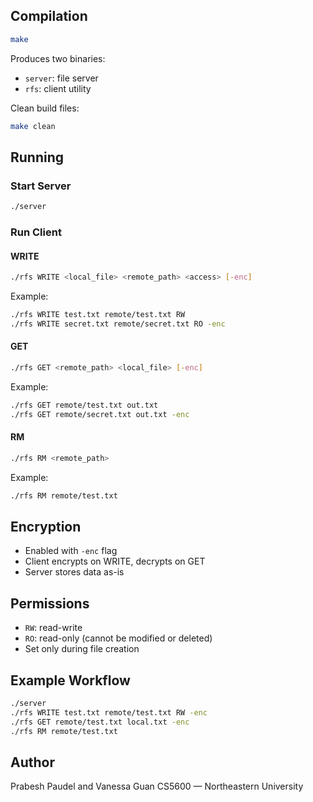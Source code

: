 ## Compilation

```bash
make
```

Produces two binaries:
- `server`: file server
- `rfs`: client utility

Clean build files:
```bash
make clean
```

## Running

### Start Server
```bash
./server
```

### Run Client

#### WRITE
```bash
./rfs WRITE <local_file> <remote_path> <access> [-enc]
```
Example:
```bash
./rfs WRITE test.txt remote/test.txt RW
./rfs WRITE secret.txt remote/secret.txt RO -enc
```

#### GET
```bash
./rfs GET <remote_path> <local_file> [-enc]
```
Example:
```bash
./rfs GET remote/test.txt out.txt
./rfs GET remote/secret.txt out.txt -enc
```

#### RM
```bash
./rfs RM <remote_path>
```
Example:
```bash
./rfs RM remote/test.txt
```

## Encryption

- Enabled with `-enc` flag
- Client encrypts on WRITE, decrypts on GET
- Server stores data as-is

## Permissions

- `RW`: read-write
- `RO`: read-only (cannot be modified or deleted)
- Set only during file creation

## Example Workflow
```bash
./server
./rfs WRITE test.txt remote/test.txt RW -enc
./rfs GET remote/test.txt local.txt -enc
./rfs RM remote/test.txt
```

## Author
Prabesh Paudel and Vanessa Guan
CS5600 — Northeastern University
